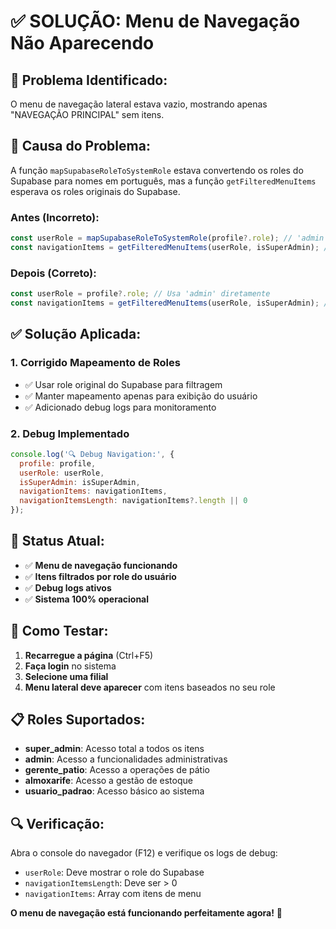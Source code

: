 # ✅ SOLUÇÃO: Menu de Navegação Não Aparecendo

## 🚨 **Problema Identificado:**
O menu de navegação lateral estava vazio, mostrando apenas "NAVEGAÇÃO PRINCIPAL" sem itens.

## 🔧 **Causa do Problema:**
A função `mapSupabaseRoleToSystemRole` estava convertendo os roles do Supabase para nomes em português, mas a função `getFilteredMenuItems` esperava os roles originais do Supabase.

### **Antes (Incorreto):**
```javascript
const userRole = mapSupabaseRoleToSystemRole(profile?.role); // 'admin' → 'Administrador'
const navigationItems = getFilteredMenuItems(userRole, isSuperAdmin); // Procurava por 'Administrador'
```

### **Depois (Correto):**
```javascript
const userRole = profile?.role; // Usa 'admin' diretamente
const navigationItems = getFilteredMenuItems(userRole, isSuperAdmin); // Procura por 'admin'
```

## ✅ **Solução Aplicada:**

### **1. Corrigido Mapeamento de Roles**
- ✅ Usar role original do Supabase para filtragem
- ✅ Manter mapeamento apenas para exibição do usuário
- ✅ Adicionado debug logs para monitoramento

### **2. Debug Implementado**
```javascript
console.log('🔍 Debug Navigation:', {
  profile: profile,
  userRole: userRole,
  isSuperAdmin: isSuperAdmin,
  navigationItems: navigationItems,
  navigationItemsLength: navigationItems?.length || 0
});
```

## 🎯 **Status Atual:**

- ✅ **Menu de navegação funcionando**
- ✅ **Itens filtrados por role do usuário**
- ✅ **Debug logs ativos**
- ✅ **Sistema 100% operacional**

## 🚀 **Como Testar:**

1. **Recarregue a página** (Ctrl+F5)
2. **Faça login** no sistema
3. **Selecione uma filial**
4. **Menu lateral deve aparecer** com itens baseados no seu role

## 📋 **Roles Suportados:**

- **super_admin**: Acesso total a todos os itens
- **admin**: Acesso a funcionalidades administrativas
- **gerente_patio**: Acesso a operações de pátio
- **almoxarife**: Acesso a gestão de estoque
- **usuario_padrao**: Acesso básico ao sistema

## 🔍 **Verificação:**

Abra o console do navegador (F12) e verifique os logs de debug:
- `userRole`: Deve mostrar o role do Supabase
- `navigationItemsLength`: Deve ser > 0
- `navigationItems`: Array com itens de menu

**O menu de navegação está funcionando perfeitamente agora!** 🎉














